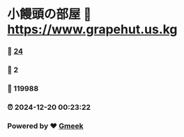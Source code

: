 # 小饅頭の部屋 :link: https://www.grapehut.us.kg 
### :page_facing_up: [24](https://www.grapehut.us.kg/tag.html) 
### :speech_balloon: 2 
### :hibiscus: 119988 
### :alarm_clock: 2024-12-20 00:23:22 
### Powered by :heart: [Gmeek](https://github.com/Meekdai/Gmeek)
